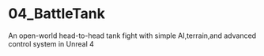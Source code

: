 # 04_BattleTank
An open-world head-to-head tank fight with simple AI,terrain,and advanced control system in Unreal 4

